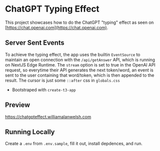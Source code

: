 # ChatGPT Typing Effect

This project showcases how to do the ChatGPT "typing" effect as seen on [https://chat.openai.com](https://chat.openai.com).

## Server Sent Events

To achieve the typing effect, the app uses the builtin `EventSource` to maintain an open connection with the `/api/getAnswer` API, which is running on NextJS Edge Runtime. The `stream` option is set to true in the OpenAI API request, so everytime their API generates the next token/word, an event is sent to the user containing that word/token, which is then appended to the result. The cursor is just some `::after` css in `globals.css`

- Bootstraped with `create-t3-app`

## Preview

https://chatgpteffect.williamalanwelsh.com

## Running Locally

Create a `.env` from `.env.sample`, fill it out, install depdences, and run.
